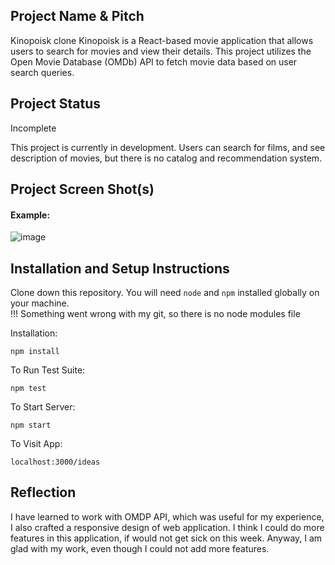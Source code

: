 ## Project Name & Pitch

Kinopoisk clone
Kinopoisk is a React-based movie application that allows users to search for movies and view their details. This project utilizes the Open Movie Database (OMDb) API to fetch movie data based on user search queries.

## Project Status
Incomplete

This project is currently in development. Users can search for films, and see description of movies, but there is no catalog and recommendation system.

## Project Screen Shot(s)

#### Example:   

![image](https://github.com/S4adirrama/Kinopoisk_clone2/assets/131575732/e577280f-a1fe-4380-acf6-9746d780eab1)


## Installation and Setup Instructions

Clone down this repository. You will need `node` and `npm` installed globally on your machine.  
!!! Something went wrong with my git, so there is no node modules file


Installation:

`npm install`  

To Run Test Suite:  

`npm test`  

To Start Server:

`npm start`  

To Visit App:

`localhost:3000/ideas`  

## Reflection
 I have learned to work with OMDP API, which was useful for my experience, I also crafted a responsive design of web application. I think I could do more features in this application, if would not get sick on this week. Anyway, I am glad with my work, even though I could not add more features. 
